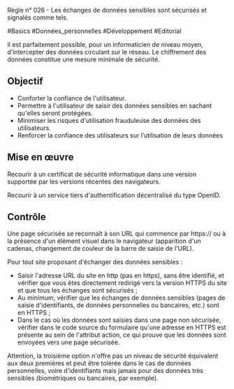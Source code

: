 
Règle n° 026  - Les échanges de données sensibles sont sécurisés et signalés comme tels.

#Basics #Données_personnelles #Développement #Editorial

Il est parfaitement possible, pour un informaticien de niveau moyen, d’intercepter des données circulant sur le réseau. Le chiffrement des données constitue une mesure minimale de sécurité.

Objectif
--------

*   Conforter la confiance de l'utilisateur.
*   Permettre à l'utilisateur de saisir des données sensibles en sachant qu'elles seront protégées.
*   Minimiser les risques d'utilisation frauduleuse des données des utilisateurs.
*   Renforcer la confiance des utilisateurs sur l’utilisation de leurs données

Mise en œuvre
-------------

Recourir à un certificat de sécurité informatique dans une version supportée par les versions récentes des navigateurs.

Recourir à un service tiers d'authentification décentralisé du type OpenID.

Contrôle
--------

Une page sécurisée se reconnaît à son URL qui commence par https:// ou à la présence d'un élément visuel dans le navigateur (apparition d'un cadenas, changement de couleur de la barre de saisie de l'URL).

Pour tout site proposant d'échanger des données sensibles :

*   Saisir l'adresse URL du site en http (pas en https), sans être identifié, et vérifier que vous êtes directement redirigé vers la version HTTPS du site et que tous les échanges sont sécurisés ;
*   Au minimum, vérifier que les échanges de données sensibles (pages de saisie d'identifiants, de données personnelles ou bancaires, etc.) sont en HTTPS ;
*   Dans le cas où les données sont saisies dans une page non sécurisée, vérifier dans le code source du formulaire qu'une adresse en HTTPS est présente au sein de l'attribut action, ce qui prouve que les données sont envoyées vers une page sécurisée.

Attention, la troisième option n'offre pas un niveau de sécurité équivalent aux deux premières et peut être tolérée dans le cas de données personnelles, voire d'identifiants mais jamais pour des données très sensibles (biométriques ou bancaires, par exemple).
